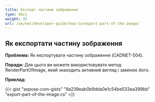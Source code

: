 ```yaml
---
title: Експорт частини зображення
type: docs
weight: 32
url: /uk/net/developer-guide/how-to/export-part-of-the-image/
---
```


## **Як експортати частину зображення**

**Проблема:** Як експортувати частину зображення (CADNET-504).

**Поради:** Для цього ви можете використовувати метод RenderPartOfImage, який знаходить активний вигляд і замінює його.

**Приклад:**

{{< gist "aspose-com-gists" "9a239eab0b9dda0e1c54be533ea399bb" "export-part-of-the-image.cs" >}}
